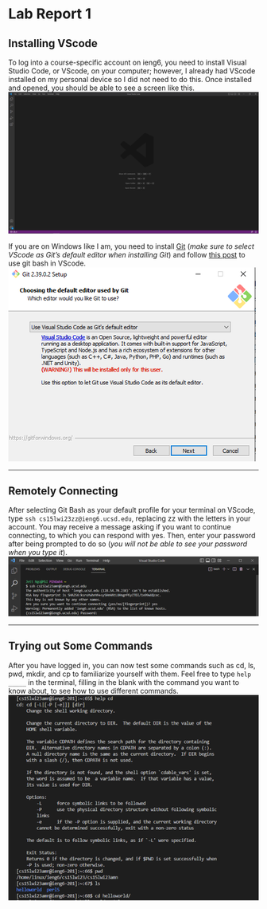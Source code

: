 # Lab Report 1
## Installing VScode
To log into a course-specific account on ieng6, you need to install Visual Studio Code, or VScode, on your computer; however, I already had VScode installed on my personal device so I did not need to do this. Once installed and opened, you should be able to see a screen like this.
![Image](https://github.com/JettN/cse15l-lab-reports/blob/53af52990a01a99e12bbd14db0d110bf00344eec/Starting%20VScode%20screen.png)

If you are on Windows like I am, you need to install [Git](https://gitforwindows.org/) (*make sure to select VScode as Git’s default editor when installing Git*) and follow [this post](https://stackoverflow.com/a/50527994) to use git bash in VScode.
![Choosing VScode in Git.png](https://github.com/JettN/cse15l-lab-reports/blob/53af52990a01a99e12bbd14db0d110bf00344eec/Choosing%20VScode%20in%20Git.png)

---
## Remotely Connecting
After selecting Git Bash as your default profile for your terminal on VScode, type `ssh cs15lwi23zz@ieng6.ucsd.edu`, replacing zz with the letters in your account. You may receive a message asking if you want to continue connecting, to which you can respond with yes. Then, enter your password after being prompted to do so (*you will not be able to see your password when you type it*).
![Logging into remote server.png](https://github.com/JettN/cse15l-lab-reports/blob/53af52990a01a99e12bbd14db0d110bf00344eec/Logging%20into%20remote%20server.png)

---
## Trying out Some Commands
After you have logged in, you can now test some commands such as cd, ls, pwd, mkdir, and cp to familiarize yourself with them. Feel free to type `help _____` in the terminal, filling in the blank with the command you want to know about, to see how to use different commands.
![Practice codes.png](https://github.com/JettN/cse15l-lab-reports/blob/53af52990a01a99e12bbd14db0d110bf00344eec/Practice%20codes.png)
